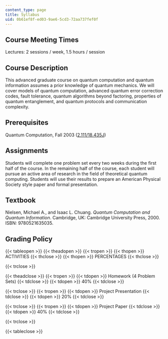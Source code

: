 ```yaml
---
content_type: page
title: Syllabus
uid: 0b61ef8f-ed03-9ae6-5cd3-72aa737fef0f
---
```


Course Meeting Times
--------------------

Lectures: 2 sessions / week, 1.5 hours / session

Course Description
------------------

This advanced graduate course on quantum computation and quantum information assumes a prior knowledge of quantum mechanics. We will cover models of quantum computation, advanced quantum error correction codes, fault tolerance, quantum algorithms beyond factoring, properties of quantum entanglement, and quantum protocols and communication complexity.

Prerequisites
-------------

Quantum Computation, Fall 2003 ([2.111/18.435J](/courses/18-435j-quantum-computation-fall-2003))

Assignments
-----------

Students will complete one problem set every two weeks during the first half of the course. In the remaining half of the course, each student will pursue an active area of research in the field of theoretical quantum computing. Students will use their results to prepare an American Physical Society style paper and formal presentation.

Textbook
--------

Nielsen, Michael A., and Isaac L. Chuang. _Quantum Computation and Quantum Information_. Cambridge, UK: Cambridge University Press, 2000. ISBN: 9780521635035.

Grading Policy
--------------

{{< tableopen >}}
{{< theadopen >}}
{{< tropen >}}
{{< thopen >}}
ACTIVITIES
{{< thclose >}}
{{< thopen >}}
PERCENTAGES
{{< thclose >}}

{{< trclose >}}

{{< theadclose >}}
{{< tropen >}}
{{< tdopen >}}
Homework (4 Problem Sets)
{{< tdclose >}}
{{< tdopen >}}
40%
{{< tdclose >}}

{{< trclose >}}
{{< tropen >}}
{{< tdopen >}}
Project Presentation
{{< tdclose >}}
{{< tdopen >}}
20%
{{< tdclose >}}

{{< trclose >}}
{{< tropen >}}
{{< tdopen >}}
Project Paper
{{< tdclose >}}
{{< tdopen >}}
40%
{{< tdclose >}}

{{< trclose >}}

{{< tableclose >}}